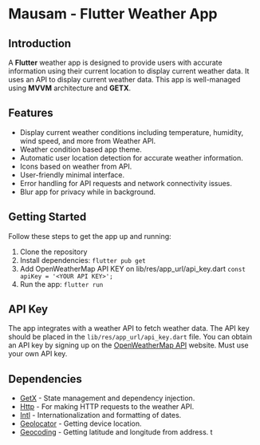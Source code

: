# Mausam - Flutter Weather App

## Introduction

A **Flutter** weather app is designed to provide users with accurate information using their current location to display current weather data. It uses an API to display current weather data. This app is well-managed using **MVVM** architecture and **GETX**.

## Features

- Display current weather conditions including temperature, humidity, wind speed, and more from Weather API.
- Weather condition based app theme.
- Automatic user location detection for accurate weather information.
- Icons based on weather from API.
- User-friendly minimal interface.
- Error handling for API requests and network connectivity issues.
- Blur app for privacy while in background.

## Getting Started

Follow these steps to get the app up and running:

1. Clone the repository
2. Install dependencies: `flutter pub get`
3. Add OpenWeatherMap API KEY on lib/res/app_url/api_key.dart `const apiKey = '<YOUR API KEY>';`
4. Run the app: `flutter run`

## API Key

The app integrates with a weather API to fetch weather data. The API key should be placed in the `lib/res/app_url/api_key.dart` file. You can obtain an API key by signing up on the [OpenWeatherMap API](https://openweathermap.org/) website. Must use your own API key.

## Dependencies

- [GetX](https://pub.dev/packages/get) - State management and dependency injection.
- [Http](https://pub.dev/packages/http) - For making HTTP requests to the weather API.
- [Intl](https://pub.dev/packages/intl) - Internationalization and formatting of dates.
- [Geolocator](https://pub.dev/packages/geolocator) - Getting device location.
- [Geocoding](https://pub.dev/packages/geocoding) - Getting latitude and longitude from address.
  t

